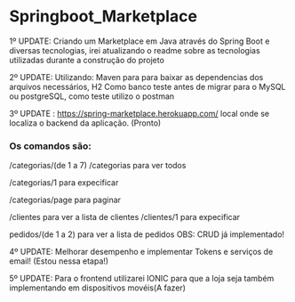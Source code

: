 # Springboot_Marketplace
1º UPDATE: Criando um Marketplace em Java através do Spring Boot e diversas tecnologias, irei atualizando o readme sobre as tecnologias utilizadas durante a construção do projeto

2º UPDATE: Utilizando: Maven para para baixar as dependencias dos arquivos necessários, H2 Como banco teste antes de migrar para o MySQL ou postgreSQL, como teste utilizo o postman

3º UPDATE : https://spring-marketplace.herokuapp.com/ local onde se localiza o backend da aplicação. (Pronto)
   
   ### Os comandos são: 
   
   /categorias/(de 1 a 7)
   /categorias  para ver todos  
  
   /categorias/1 para expecificar 
  
   /categorias/page para paginar
   
   /clientes para ver a lista de clientes 
   /clientes/1  para expecificar
   
   pedidos/(de 1 a 2) para ver a lista de pedidos
   OBS: CRUD já implementado!
   
   4º UPDATE: Melhorar desempenho e implementar Tokens e serviços de email! (Estou nessa etapa!)
   
   5º UPDATE: Para o frontend utilizarei IONIC para que a loja seja também implementando em dispositivos movéis(A fazer)
   
